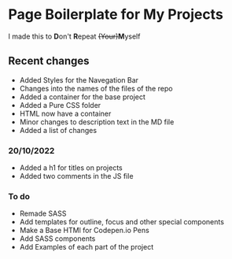 # Page Boilerplate for My Projects

I made this to **D**on't **R**epeat <s>(Your)</s>**M**yself

## Recent changes

- Added Styles for the Navegation Bar
- Changes into the names of the files of the repo
- Added a container for the base project
- Added a Pure CSS folder
- HTML now have a container
- Minor changes to description text in the MD file
- Added a list of changes

### 20/10/2022

- Added a h1 for titles on projects
- Added two comments in the JS file

### To do

- Remade SASS
- Add templates for outline, focus and other special components
- Make a Base HTMl for Codepen.io Pens
- Add SASS components
- Add Examples of each part of the project